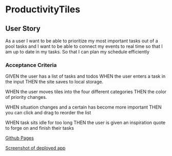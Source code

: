 # ProductivityTiles

## User Story

As a user
I want to be able to prioritize my most important tasks out of a pool tasks and
I want to be able to connect my events to real time so that I am up to date in my tasks.
So that I can plan my schedule efficiently

### Acceptance Criteria

GIVEN the user has a list of tasks and todos
WHEN the user enters a task in the input
THEN the site saves to local storage.

WHEN the user moves tiles into the four different categories
THEN the color of priority changes.

WHEN situation changes and a certain has become more important
THEN you can click and drag to reorder the list

WHEN task sits idle for too long
THEN the user is given an inspiration quote to forge on and finish their tasks

[Github Pages](https://anacecyflores1.github.io/ProductivityTiles/)

[Screenshot of deployed app](screenshot.jpg)